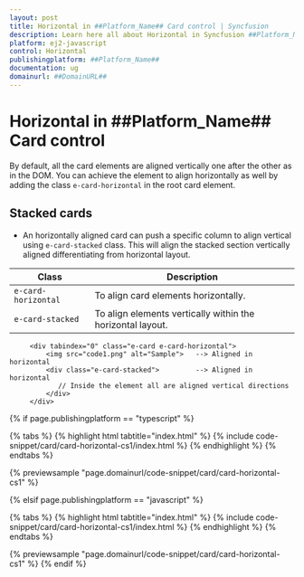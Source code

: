 ```yaml
---
layout: post
title: Horizontal in ##Platform_Name## Card control | Syncfusion
description: Learn here all about Horizontal in Syncfusion ##Platform_Name## Card control of Syncfusion Essential JS 2 and more.
platform: ej2-javascript
control: Horizontal 
publishingplatform: ##Platform_Name##
documentation: ug
domainurl: ##DomainURL##
---
```


# Horizontal in ##Platform_Name## Card control

By default, all the card elements are aligned vertically one after the other as in the DOM. You can achieve the element to align horizontally as well by adding the class `e-card-horizontal` in the root card element.

## Stacked cards

* An horizontally aligned card can push a specific column to align vertical using `e-card-stacked` class. This will align the stacked section vertically aligned differentiating from horizontal layout.

Class   | Description
------------ | -------------
`e-card-horizontal` | To align card elements horizontally.
`e-card-stacked` | To align elements vertically within the horizontal layout.

   ```
        <div tabindex="0" class="e-card e-card-horizontal">
            <img src="code1.png" alt="Sample">   --> Aligned in horizontal
            <div class="e-card-stacked">         --> Aligned in horizontal
               // Inside the element all are aligned vertical directions
            </div>
        </div>
   ```

{% if page.publishingplatform == "typescript" %}

 {% tabs %}
{% highlight html tabtitle="index.html" %}
{% include code-snippet/card/card-horizontal-cs1/index.html %}
{% endhighlight %}
{% endtabs %}
        
{% previewsample "page.domainurl/code-snippet/card/card-horizontal-cs1" %}

{% elsif page.publishingplatform == "javascript" %}

{% tabs %}
{% highlight html tabtitle="index.html" %}
{% include code-snippet/card/card-horizontal-cs1/index.html %}
{% endhighlight %}
{% endtabs %}

{% previewsample "page.domainurl/code-snippet/card/card-horizontal-cs1" %}
{% endif %}